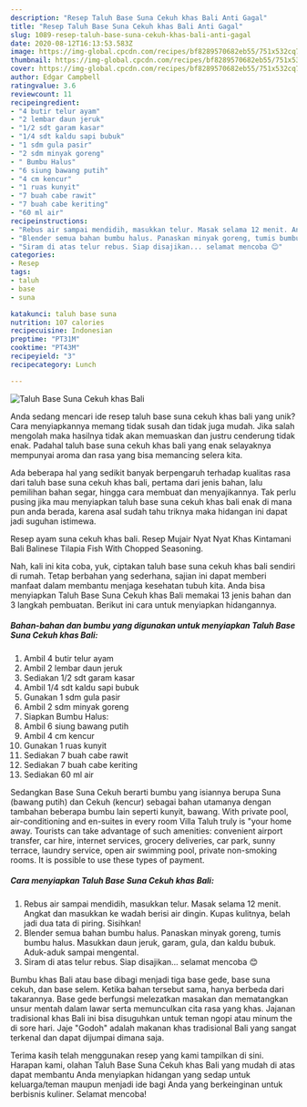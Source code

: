 ```yaml
---
description: "Resep Taluh Base Suna Cekuh khas Bali Anti Gagal"
title: "Resep Taluh Base Suna Cekuh khas Bali Anti Gagal"
slug: 1089-resep-taluh-base-suna-cekuh-khas-bali-anti-gagal
date: 2020-08-12T16:13:53.583Z
image: https://img-global.cpcdn.com/recipes/bf8289570682eb55/751x532cq70/taluh-base-suna-cekuh-khas-bali-foto-resep-utama.jpg
thumbnail: https://img-global.cpcdn.com/recipes/bf8289570682eb55/751x532cq70/taluh-base-suna-cekuh-khas-bali-foto-resep-utama.jpg
cover: https://img-global.cpcdn.com/recipes/bf8289570682eb55/751x532cq70/taluh-base-suna-cekuh-khas-bali-foto-resep-utama.jpg
author: Edgar Campbell
ratingvalue: 3.6
reviewcount: 11
recipeingredient:
- "4 butir telur ayam"
- "2 lembar daun jeruk"
- "1/2 sdt garam kasar"
- "1/4 sdt kaldu sapi bubuk"
- "1 sdm gula pasir"
- "2 sdm minyak goreng"
- " Bumbu Halus"
- "6 siung bawang putih"
- "4 cm kencur"
- "1 ruas kunyit"
- "7 buah cabe rawit"
- "7 buah cabe keriting"
- "60 ml air"
recipeinstructions:
- "Rebus air sampai mendidih, masukkan telur. Masak selama 12 menit. Angkat dan masukkan ke wadah berisi air dingin. Kupas kulitnya, belah jadi dua tata di piring. Sisihkan!"
- "Blender semua bahan bumbu halus. Panaskan minyak goreng, tumis bumbu halus. Masukkan daun jeruk, garam, gula, dan kaldu bubuk. Aduk-aduk sampai mengental."
- "Siram di atas telur rebus. Siap disajikan... selamat mencoba 😊"
categories:
- Resep
tags:
- taluh
- base
- suna

katakunci: taluh base suna 
nutrition: 107 calories
recipecuisine: Indonesian
preptime: "PT31M"
cooktime: "PT43M"
recipeyield: "3"
recipecategory: Lunch

---
```



![Taluh Base Suna Cekuh khas Bali](https://img-global.cpcdn.com/recipes/bf8289570682eb55/751x532cq70/taluh-base-suna-cekuh-khas-bali-foto-resep-utama.jpg)

Anda sedang mencari ide resep taluh base suna cekuh khas bali yang unik? Cara menyiapkannya memang tidak susah dan tidak juga mudah. Jika salah mengolah maka hasilnya tidak akan memuaskan dan justru cenderung tidak enak. Padahal taluh base suna cekuh khas bali yang enak selayaknya mempunyai aroma dan rasa yang bisa memancing selera kita.

Ada beberapa hal yang sedikit banyak berpengaruh terhadap kualitas rasa dari taluh base suna cekuh khas bali, pertama dari jenis bahan, lalu pemilihan bahan segar, hingga cara membuat dan menyajikannya. Tak perlu pusing jika mau menyiapkan taluh base suna cekuh khas bali enak di mana pun anda berada, karena asal sudah tahu triknya maka hidangan ini dapat jadi suguhan istimewa.

Resep ayam suna cekuh khas bali. Resep Mujair Nyat Nyat Khas Kintamani Bali Balinese Tilapia Fish With Chopped Seasoning.


Nah, kali ini kita coba, yuk, ciptakan taluh base suna cekuh khas bali sendiri di rumah. Tetap berbahan yang sederhana, sajian ini dapat memberi manfaat dalam membantu menjaga kesehatan tubuh kita. Anda bisa menyiapkan Taluh Base Suna Cekuh khas Bali memakai 13 jenis bahan dan 3 langkah pembuatan. Berikut ini cara untuk menyiapkan hidangannya.

<!--inarticleads1-->

##### Bahan-bahan dan bumbu yang digunakan untuk menyiapkan Taluh Base Suna Cekuh khas Bali:

1. Ambil 4 butir telur ayam
1. Ambil 2 lembar daun jeruk
1. Sediakan 1/2 sdt garam kasar
1. Ambil 1/4 sdt kaldu sapi bubuk
1. Gunakan 1 sdm gula pasir
1. Ambil 2 sdm minyak goreng
1. Siapkan  Bumbu Halus:
1. Ambil 6 siung bawang putih
1. Ambil 4 cm kencur
1. Gunakan 1 ruas kunyit
1. Sediakan 7 buah cabe rawit
1. Sediakan 7 buah cabe keriting
1. Sediakan 60 ml air


Sedangkan Base Suna Cekuh berarti bumbu yang isiannya berupa Suna (bawang putih) dan Cekuh (kencur) sebagai bahan utamanya dengan tambahan beberapa bumbu lain seperti kunyit, bawang. With private pool, air-conditioning and en-suites in every room Villa Taluh truly is &#34;your home away. Tourists can take advantage of such amenities: convenient airport transfer, car hire, internet services, grocery deliveries, car park, sunny terrace, laundry service, open air swimming pool, private non-smoking rooms. It is possible to use these types of payment. 

<!--inarticleads2-->

##### Cara menyiapkan Taluh Base Suna Cekuh khas Bali:

1. Rebus air sampai mendidih, masukkan telur. Masak selama 12 menit. Angkat dan masukkan ke wadah berisi air dingin. Kupas kulitnya, belah jadi dua tata di piring. Sisihkan!
1. Blender semua bahan bumbu halus. Panaskan minyak goreng, tumis bumbu halus. Masukkan daun jeruk, garam, gula, dan kaldu bubuk. Aduk-aduk sampai mengental.
1. Siram di atas telur rebus. Siap disajikan... selamat mencoba 😊


Bumbu khas Bali atau base dibagi menjadi tiga base gede, base suna cekuh, dan base selem. Ketika bahan tersebut sama, hanya berbeda dari takarannya. Base gede berfungsi melezatkan masakan dan mematangkan unsur mentah dalam lawar serta memunculkan cita rasa yang khas. Jajanan tradisional khas Bali ini bisa disuguhkan untuk teman ngopi atau minum the di sore hari. Jaje &#34;Godoh&#34; adalah makanan khas tradisional Bali yang sangat terkenal dan dapat dijumpai dimana saja. 

Terima kasih telah menggunakan resep yang kami tampilkan di sini. Harapan kami, olahan Taluh Base Suna Cekuh khas Bali yang mudah di atas dapat membantu Anda menyiapkan hidangan yang sedap untuk keluarga/teman maupun menjadi ide bagi Anda yang berkeinginan untuk berbisnis kuliner. Selamat mencoba!
